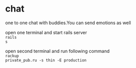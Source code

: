 # chat
one to one chat with buddies.You can send emotions as well

open one terminal and start rails server</br>
<code>rails s</code>

open second terminal and run following command</br>
<code>rackup private_pub.ru -s thin -E production</code>
